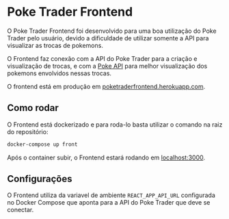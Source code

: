 # Poke Trader Frontend

O Poke Trader Frontend foi desenvolvido para uma boa utilização do Poke Trader pelo usuário, devido a dificuldade de utilizar somente a API para visualizar as trocas de pokemons.

O Frontend faz conexão com a API do Poke Trader para a criação e visualização de trocas, e com a [Poke API](https://pokeapi.co/docs/v2) para melhor visualização dos pokemons envolvidos nessas trocas.

O frontend está em produção em [poketraderfrontend.herokuapp.com](https://poketraderfrontend.herokuapp.com/).


## Como rodar

O Frontend está dockerizado e para roda-lo basta utilizar o comando na raiz do repositório:

```sh
docker-compose up front
```

Após o container subir, o Frontend estará rodando em [localhost:3000](http://localhost:3000/).

## Configurações

O Frontend utiliza da variavel de ambiente `REACT_APP_API_URL` configurada no Docker Compose que aponta para a API do Poke Trader que deve se conectar.